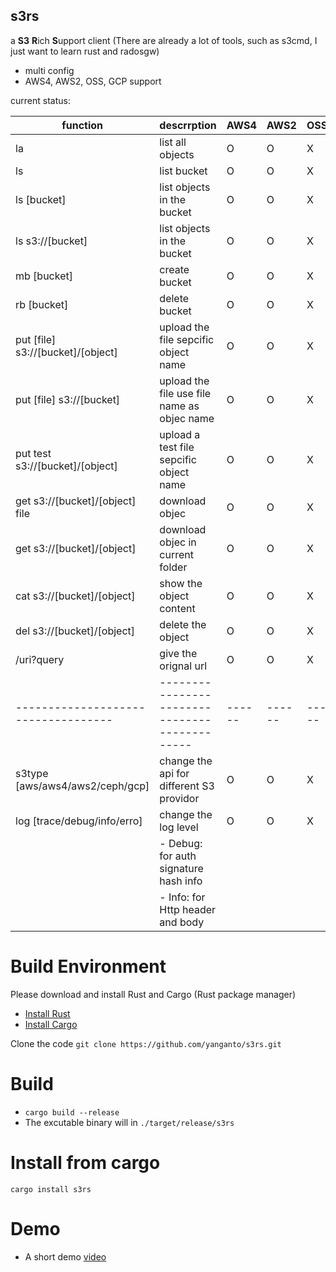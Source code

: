 s3rs 
---
a **S3** **R**ich **S**upport client
(There are already a lot of tools, such as s3cmd, I just want to learn rust and radosgw)  
- multi config
- AWS4, AWS2, OSS, GCP support

current status:  

| function                          | descrrption                                 | AWS4 | AWS2 | OSS | GCP |
|-----------------------------------|---------------------------------------------|------|------|-----|-----|
| la                                | list all objects                            | O    | O    | X   | X   |
| ls                                | list bucket                                 | O    | O    | X   | X   |
| ls [bucket]                       | list objects in the bucket                  | O    | O    | X   | X   |
| ls s3://[bucket]                  | list objects in the bucket                  | O    | O    | X   | X   |
| mb [bucket]                       | create bucket                               | O    | O    | X   | X   |
| rb [bucket]                       | delete bucket                               | O    | O    | X   | X   |
| put [file] s3://[bucket]/[object] | upload the file sepcific object name        | O    | O    | X   | X   |
| put [file] s3://[bucket]          | upload the file use file name as objec name | O    | O    | X   | X   |
| put test s3://[bucket]/[object]   | upload a test file sepcific object name     | O    | O    | X   | X   |
| get s3://[bucket]/[object] file   | download objec                              | O    | O    | X   | X   |
| get s3://[bucket]/[object]        | download objec in current folder            | O    | O    | X   | X   |
| cat s3://[bucket]/[object]        | show the object content                     | O    | O    | X   | X   |
| del s3://[bucket]/[object]        | delete the object                           | O    | O    | X   | X   |
| /uri?query                        | give the orignal url                        | O    | O    | X   | X   |
|-----------------------------------|---------------------------------------------|------|------|-----|-----|
| s3type [aws/aws4/aws2/ceph/gcp]   | change the api for different S3 providor    | O    | O    | X   | X   |
| log [trace/debug/info/erro]       | change the log level                        | O    | O    | X   | X   |
|                                   | - Debug: for auth signature hash info       |      |      |     |     |
|                                   | - Info: for Http header and body            |      |      |     |     |


# Build Environment
Please download and install Rust and Cargo (Rust package manager)
- [Install Rust](https://www.rust-lang.org/en-US/install.html)
- [Install Cargo](https://crates.io/)

Clone the code
`git clone https://github.com/yanganto/s3rs.git`

# Build
- `cargo build --release`
- The excutable binary will in `./target/release/s3rs`

# Install from cargo
`cargo install s3rs`

# Demo
- A short demo [video](https://youtu.be/LVFEb287CgI)
